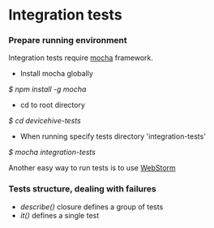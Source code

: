 # Integration tests #

### Prepare running environment ###

Integration tests require [mocha](http://mochajs.org/) framework.

* Install mocha globally

*$ npm install -g mocha*

* cd to root directory

*$ cd devicehive-tests*

* When running specify tests directory 'integration-tests'

*$ mocha integration-tests*

Another easy way to run tests is to use [WebStorm](https://www.youtube.com/watch?v=4mKiGkokyx8)

### Tests structure, dealing with failures ###

* *describe()* closure defines a group of tests
* *it()* defines a single test
